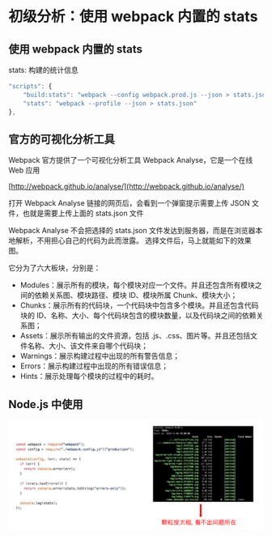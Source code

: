 # 初级分析：使用 webpack 内置的 stats

## 使用 webpack 内置的 stats

stats: 构建的统计信息

```js
"scripts": {
    "build:stats": "webpack --config webpack.prod.js --json > stats.json",
    "stats": "webpack --profile --json > stats.json"
},
```

## 官方的可视化分析工具

Webpack 官方提供了一个可视化分析工具 Webpack Analyse，它是一个在线 Web 应用

[http://webpack.github.io/analyse/](http://webpack.github.io/analyse/)

打开 Webpack Analyse 链接的网页后，会看到一个弹窗提示需要上传 JSON 文件，也就是需要上传上面的 stats.json 文件

Webpack Analyse 不会把选择的 stats.json 文件发达到服务器，而是在浏览器本地解析，不用担心自己的代码为此而泄露。 选择文件后，马上就能如下的效果图。

它分为了六大板块，分别是：

- Modules：展示所有的模块，每个模块对应一个文件。并且还包含所有模块之间的依赖关系图、模块路径、模块 ID、模块所属 Chunk、模块大小；
- Chunks：展示所有的代码块，一个代码块中包含多个模块。并且还包含代码块的 ID、名称、大小、每个代码块包含的模块数量，以及代码块之间的依赖关系图；
- Assets：展示所有输出的文件资源，包括 .js、.css、图片等。并且还包括文件名称、大小、该文件来自哪个代码块；
- Warnings：展示构建过程中出现的所有警告信息；
- Errors：展示构建过程中出现的所有错误信息；
- Hints：展示处理每个模块的过程中的耗时。

## Node.js 中使用

![st_155606.png](../img/st_155606.png)
